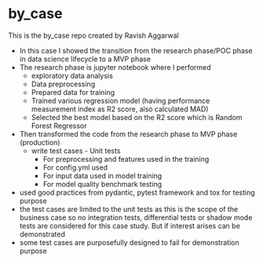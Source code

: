 # by_case
This is the by_case repo created by Ravish Aggarwal

- In this case I showed the transition from the research phase/POC phase in data science lifecycle to a MVP phase
- The research phase is jupyter notebook where I performed 
    - exploratory data analysis
    - Data preprocessing 
    - Prepared data for training 
    - Trained various regression model (having performance measurement index as R2 score, also calculated MAD)
    - Selected the best model based on the R2 score which is Random Forest Regressor
- Then transformed the code from the research phase to MVP phase (production)
    - write test cases - Unit tests 
        - For preprocessing and features used in the training 
        - For config.yml used 
        - For input data used in model training 
        - For model quality benchmark testing 
- used good practices from pydantic, pytest framework and tox for testing purpose 
-  the test cases are limited to the unit tests as this is the scope of the business case so no integration tests, differential tests or shadow mode tests are considered for this case study. But if interest arises can be demonstrated
- some test cases are purposefully designed to fail for demonstration purpose
